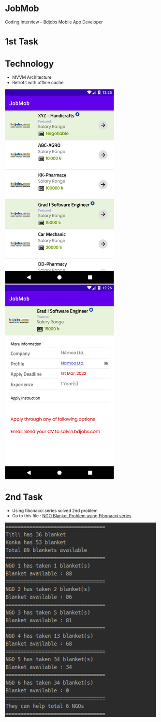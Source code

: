 # JobMob
Coding Interview – Bdjobs Mobile App Developer

# 1st Task
# Technology
* MVVM Architecture
* Retrofit with offline cache

<img src="/screenshots/Screenshot_1608920748.png" height="640"/><span>
<img src="/screenshots/Screenshot_1608920766.png" height="640"/></span>

# 2nd Task

* Using fibonacci series solved 2nd problem
* Go to this file : <a href="https://github.com/imrandev/jobmob/blob/master/BlanketProblem.kt">NGO Blanket Problem using Fibonacci series</a>
<img src="/screenshots/Screenshot 2020-12-26 013708.png" height="640"/>
